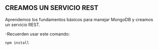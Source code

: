 ## CREAMOS UN SERVICIO REST

Aprendemos los fundamentos básicos para manejar MongoDB y creamos un servicio REST.

-Recuerden usar este comando:

```
npm install

```